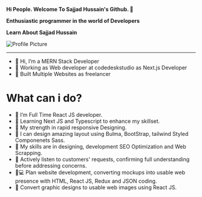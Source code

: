 **Hi People. Welcome To Sajjad Hussain's Github. 👋**  

**Enthusiastic programmer in the world of Developers** 


**Learn About Sajjad Hussain**

![Profile Picture]([[https://example.com/profile-picture.jpg](https://www.google.com/url?sa=i&url=https%3A%2F%2Fdevm.io%2Fcareers%2Finterview-programmer-life-161818&psig=AOvVaw0AYRxZotIXnS9gd71tNiv8&ust=1722222294932000&source=images&cd=vfe&opi=89978449&ved=0CBEQjRxqFwoTCJiLurfgyIcDFQAAAAAdAAAAABAE)](https://s3.eu-west-1.amazonaws.com/redsys-prod/articles/eac8c6d69d1ce8ce0ff8824d/images/teaserImage_xxxx_croppedTeaserImage.jpg))


---


- 👋  Hi, I’m a MERN Stack Developer
- 🌱  Working as Web developer at codedeskstudio as Next.js Developer
- 🚀  Built Multiple Websites as freelancer

# What can i do?
- 🌱 I’m Full Time React JS developer.
- 🌱 Learning Next JS and Typescript to enhance my skillset.
- 💪 My strength in rapid responsive Designing.
- 🎨 I can design amazing layout using Bulma, BootStrap, tailwind Styled Componenets Sass.
- 👯 My skills are in designing, development SEO Optimization and Web Scrapping.
- 📝 Actively listen to customers' requests, confirming full understanding before addressing concerns.
- 🧑💻 Plan website development, converting mockups into usable web presence with HTML, React JS, Redux and JSON coding.
- 🔨 Convert graphic designs to usable web images using React JS.

<!---
Sajjadhussain197/Sajjadhussain197 is a ✨ special ✨ repository because its `README.md` (this file) appears on your GitHub profile.
You can click the Preview link to take a look at your changes.
--->
